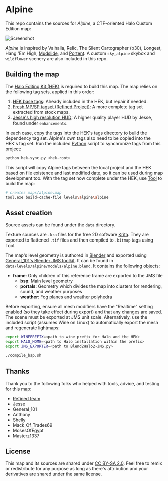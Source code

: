 # Alpine
This repo contains the sources for _Alpine_, a CTF-oriented Halo Custom Edition map:

![Screenshot](screenshot.png)

_Alpine_ is inspired by Valhalla, Relic, The Silent Cartographer (b30), Longest, Hang 'Em High, [Mudslide](http://hce.halomaps.org/index.cfm?fid=528), and [Portent](http://hce.halomaps.org/index.cfm?fid=1796). A custom `sky_alpine` skybox and `wildflower` scenery are also included in this repo.

## Building the map
The [Halo Editing Kit (HEK)][8] is required to build this map. The map relies on the following tag sets, applied in this order:

1. [HEK base tags][11]: Already included in the HEK, but repair if needed.
2. [Fresh MP/SP tagset (Refined Project)][12]: A more complete tag set extracted from stock maps.
3. [Jesse's high resolution HUD][13]: A higher quality player HUD by Jesse, found under `enhancements`.

In each case, copy the tags into the HEK's tags directory to build the dependency tag set. Alpine's own tags also need to be copied into the HEK's tag set. Run the included [Python][3] script to synchronize tags from this project:

```sh
python hek-sync.py <hek-root>
```

This script will copy Alpine tags between the local project and the HEK based on file existence and last modified date, so it can be used during map development too. With the tag set now complete under the HEK, use [Tool][14] to build the map:

```sh
# creates maps/alpine.map
tool.exe build-cache-file levels\alpine\alpine
```

## Asset creation
Source assets can be found under the `data` directory.

Texture sources are `.kra` files for the free 2D software [Krita][7]. They are exported to flattened `.tif` files and then compiled to `.bitmap` tags using Tool.

The map's level geometry is authored in [Blender][2] and exported using [General_101's Blender JMS toolkit][1]. It can be found in `data/levels/alpine/models/alpine.blend`. It contains the following objects:

* **frame**: Only children of this reference frame are exported to the JMS file
  * **bsp**: Main level geometry
  * **portals**: Geometry which divides the map into clusters for rendering, sound, and weather purposes
  * **weather**: Fog planes and weather polyhedra


Before exporting, ensure all mesh modifiers have the "Realtime" setting enabled (so they take effect during export) and that any changes are saved. The scene must be exported at JMS unit scale. Alternatively, use the included script (assumes Wine on Linux) to automatically export the mesh and regenerate lightmaps:

```sh
export WINEPREFIX=<path to wine prefix for Halo and the HEK>
export HALO_HOME=<path to Halo installation within the prefix>
export JMS_EXPORTER=<path to Blend2Halo2-JMS.py>

./compile_bsp.sh
```

## Thanks
Thank you to the following folks who helped with tools, advice, and testing for this map:

* [Refined team][9]
* Jesse
* General_101
* Anthony
* Shelly
* Mack_Of_Trades69
* MosesOfEgypt
* Masterz1337

## License
This map and its sources are shared under [CC BY-SA 2.0](https://creativecommons.org/licenses/by-sa/2.0/). Feel free to remix or redistribute for any purpose as long as there's attribution and your derivatives are shared under the same license.

[1]: https://github.com/General-101/Halo-Jointed-Model-Blender-Toolset
[2]: https://www.blender.org/
[3]: https://www.python.org/
[4]: https://github.com/Kavawuvi/invader
[5]: https://github.com/Sigmmma/reclaimer
[6]: http://hce.halomaps.org/index.cfm?fid=411
[7]: https://krita.org/en
[8]: http://hce.halomaps.org/hek/
[9]: https://www.reddit.com/r/HaloCERefined/
[10]: https://invader.opencarnage.net/
[11]: https://cdn.discordapp.com/attachments/523620962390769695/654482973390929932/editor_tags.7z
[12]: https://www.dropbox.com/s/j6fb3ox6z1xmzzq/fresh_mp_sp_custom_edition_tagset.7z?dl=1
[13]: https://www.dropbox.com/s/p2d76dsu47axrao/refined_halo1_replacement_tags.7z?dl=1
[14]: https://c20.reclaimers.net/h1/tools/hek/tool/
